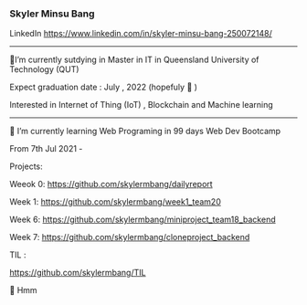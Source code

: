 ###  Skyler Minsu Bang

LinkedIn
https://www.linkedin.com/in/skyler-minsu-bang-250072148/
<hr>

 📌I’m currently sutdying in Master in IT in Queensland University of Technology (QUT)
 
  Expect graduation date :  July , 2022  (hopefuly 🤔 )
  
  Interested in Internet of Thing (IoT) ,  Blockchain  and Machine learning
   
   
<hr>

📌 I’m currently learning Web Programing in 99 days Web Dev Bootcamp 
    
  From 7th Jul 2021 - 
  
  Projects:
  
  Weeok 0: https://github.com/skylermbang/dailyreport
  
  Week 1: https://github.com/skylermbang/week1_team20
  
  Week 6: https://github.com/skylermbang/miniproject_team18_backend
  
  Week 7: https://github.com/skylermbang/cloneproject_backend
  
  TIL :
  
  https://github.com/skylermbang/TIL
  
📌 Hmm 



<!--
**skylermbang/skylermbang** is a ✨ _special_ ✨ repository because its `README.md` (this file) appears on your GitHub profile.

Here are some ideas to get you started:


- # I’m currently working in 99 Web Dev Bootcamp
- #🌱 I’m currently sutdying in Master in IT in Queensland University of Technology (QUT)
- #👯 I’m looking to collaborate on ...
- #🤔 I’m looking for help with ...
- #💬 Ask me about ...
- #📫 How to reach me: ...
- #😄 Pronouns: ...
- #⚡ Fun fact: ...
-->

